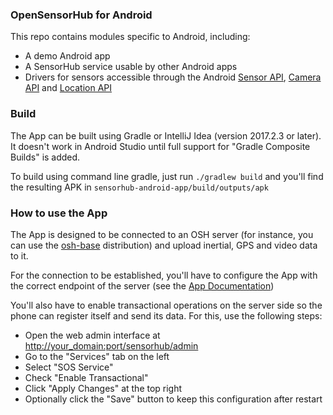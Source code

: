 ### OpenSensorHub for Android

This repo contains modules specific to Android, including:

- A demo Android app
- A SensorHub service usable by other Android apps
- Drivers for sensors accessible through the Android 
  [Sensor API](http://developer.android.com/guide/topics/sensors/sensors_overview.html),
  [Camera API](http://developer.android.com/guide/topics/media/camera.html) and
  [Location API](http://developer.android.com/guide/topics/location/index.html)


### Build

The App can be built using Gradle or IntelliJ Idea (version 2017.2.3 or later). It doesn't work in Android Studio until full support for "Gradle Composite Builds" is added.

To build using command line gradle, just run `./gradlew build` and you'll find the resulting APK in `sensorhub-android-app/build/outputs/apk`


### How to use the App

The App is designed to be connected to an OSH server (for instance, you can use the [osh-base](https://github.com/opensensorhub/osh-distros/tree/master/osh-base) distribution) and upload inertial, GPS and video data to it.

For the connection to be established, you'll have to configure the App with the correct endpoint of the server (see the [App Documentation](http://docs.opensensorhub.org/user/android-app/))

You'll also have to enable transactional operations on the server side so the phone can register itself and send its data. For this, use the following steps:

- Open the web admin interface at <http://your_domain:port/sensorhub/admin>
- Go to the "Services" tab on the left
- Select "SOS Service"
- Check "Enable Transactional"
- Click "Apply Changes" at the top right
- Optionally click the "Save" button to keep this configuration after restart
